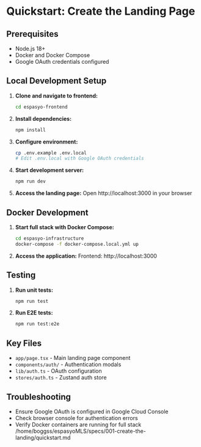 # Quickstart: Create the Landing Page

## Prerequisites
- Node.js 18+
- Docker and Docker Compose
- Google OAuth credentials configured

## Local Development Setup

1. **Clone and navigate to frontend:**
   ```bash
   cd espasyo-frontend
   ```

2. **Install dependencies:**
   ```bash
   npm install
   ```

3. **Configure environment:**
   ```bash
   cp .env.example .env.local
   # Edit .env.local with Google OAuth credentials
   ```

4. **Start development server:**
   ```bash
   npm run dev
   ```

5. **Access the landing page:**
   Open http://localhost:3000 in your browser

## Docker Development

1. **Start full stack with Docker Compose:**
   ```bash
   cd espasyo-infrastructure
   docker-compose -f docker-compose.local.yml up
   ```

2. **Access the application:**
   Frontend: http://localhost:3000

## Testing

1. **Run unit tests:**
   ```bash
   npm run test
   ```

2. **Run E2E tests:**
   ```bash
   npm run test:e2e
   ```

## Key Files
- `app/page.tsx` - Main landing page component
- `components/auth/` - Authentication modals
- `lib/auth.ts` - OAuth configuration
- `stores/auth.ts` - Zustand auth store

## Troubleshooting
- Ensure Google OAuth is configured in Google Cloud Console
- Check browser console for authentication errors
- Verify Docker containers are running for full stack</content>
<parameter name="filePath">/home/boggss/espasyoMLS/specs/001-create-the-landing/quickstart.md